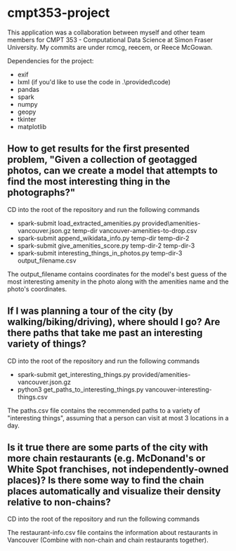 # cmpt353-project

This application was a collaboration between myself and other team members for CMPT 353 - Computational Data Science at Simon Fraser University. My commits are under rcmcg, reecem, or Reece McGowan.

Dependencies for the project:
- exif
- lxml (if you'd like to use the code in .\provided\code)
- pandas
- spark
- numpy
- geopy
- tkinter
- matplotlib

## How to get results for the first presented problem, "Given a collection of geotagged photos, can we create a model that attempts to find the most interesting thing in the photographs?"
CD into the root of the repository and run the following commands
- spark-submit load_extracted_amenities.py provided\amenities-vancouver.json.gz temp-dir vancouver-amenities-to-drop.csv
- spark-submit append_wikidata_info.py temp-dir temp-dir-2
- spark-submit give_amenities_score.py temp-dir-2 temp-dir-3
- spark-submit interesting_things_in_photos.py temp-dir-3 output_filename.csv

The output_filename contains coordinates for the model's best guess of the most interesting amenity in the photo along with the amenities name and the photo's coordinates.

## If I was planning a tour of the city (by walking/biking/driving), where should I go? Are there paths that take me past an interesting variety of things?
CD into the root of the repository and run the following commands
- spark-submit get_interesting_things.py provided/amenities-vancouver.json.gz
- python3 get_paths_to_interesting_things.py vancouver-interesting-things.csv

The paths.csv file contains the recommended paths to a variety of "interesting things", assuming that a person can visit at most 3 locations in a day.

## Is it true there are some parts of the city with more chain restaurants (e.g. McDonand's or White Spot franchises, not independently-owned places)? Is there some way to find the chain places automatically and visualize their density relative to non-chains?
CD into the root of the repository and run the following commands

The restaurant-info.csv file contains the information about restaurants in Vancouver (Combine with non-chain and chain restaurants together).

